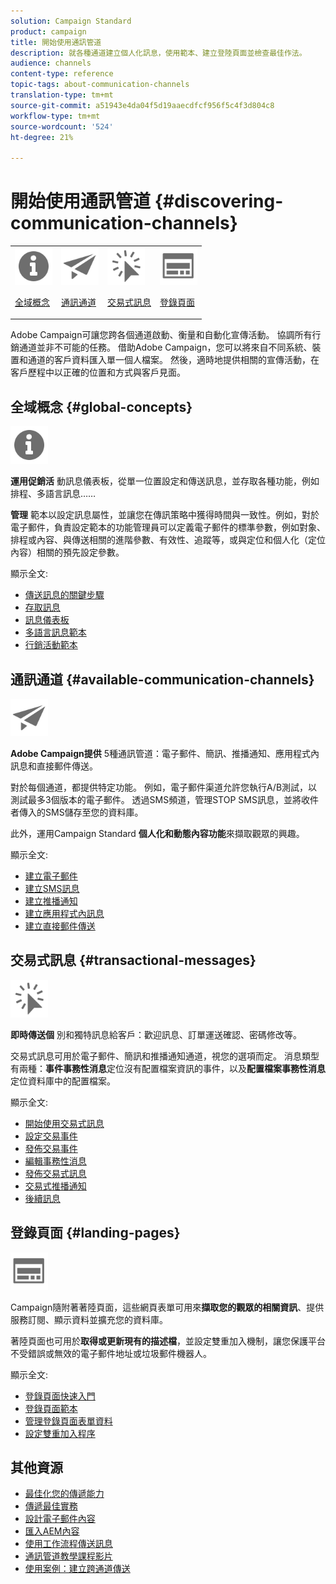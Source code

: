 ```yaml
---
solution: Campaign Standard
product: campaign
title: 開始使用通訊管道
description: 就各種通道建立個人化訊息，使用範本、建立登陸頁面並檢查最佳作法。
audience: channels
content-type: reference
topic-tags: about-communication-channels
translation-type: tm+mt
source-git-commit: a51943e4da04f5d19aaecdfcf956f5c4f3d804c8
workflow-type: tm+mt
source-wordcount: '524'
ht-degree: 21%

---
```



# 開始使用通訊管道 {#discovering-communication-channels}

<table>
<tr>
<td><img src="assets/do-not-localize/icon_concepts.svg" width="60px"><p><a href="#global-concepts">全域概念</a></p></td>
<td><img src="assets/do-not-localize/icon_channels.svg" width="60px"><p><a href="#available-communication-channels">通訊通道</a></p></td>
<td><img src="assets/do-not-localize/icon_transactional.svg" width="60px"><p><a href="#transactional-messages">交易式訊息</a></p></td>
<td><img src="assets/do-not-localize/icon_landing.svg" width="60px"><p><a href="#landing-pages">登錄頁面</a></p></td></tr>
</table>

Adobe Campaign可讓您跨各個通道啟動、衡量和自動化宣傳活動。
協調所有行銷通道並非不可能的任務。 借助Adobe Campaign，您可以將來自不同系統、裝置和通道的客戶資料匯入單一個人檔案。 然後，適時地提供相關的宣傳活動，在客戶歷程中以正確的位置和方式與客戶見面。

## 全域概念 {#global-concepts}

<img src="assets/do-not-localize/icon_concepts.svg" width="60px">

**運用促銷活** 動訊息儀表板，從單一位置設定和傳送訊息，並存取各種功能，例如排程、多語言訊息……

**管理** 範本以設定訊息屬性，並讓您在傳訊策略中獲得時間與一致性。例如，對於電子郵件，負責設定範本的功能管理員可以定義電子郵件的標準參數，例如對象、排程或內容、與傳送相關的進階參數、有效性、追蹤等，或與定位和個人化（定位內容）相關的預先設定參數。

顯示全文:

* [傳送訊息的關鍵步驟](../../channels/using/key-steps-to-send-a-message.md)
* [存取訊息](../../channels/using/accessing-messages.md)
* [訊息儀表板](../../channels/using/message-dashboard.md)
* [多語言訊息範本](../../channels/using/multilingual-messages-template.md)
* [行銷活動範本](../../start/using/marketing-activity-templates.md)

## 通訊通道 {#available-communication-channels}

<img src="assets/do-not-localize/icon_channels.svg"  width="60px">

**Adobe Campaign提供** 5種通訊管道：電子郵件、簡訊、推播通知、應用程式內訊息和直接郵件傳送。

對於每個通道，都提供特定功能。 例如，電子郵件渠道允許您執行A/B測試，以測試最多3個版本的電子郵件。 透過SMS頻道，管理STOP SMS訊息，並將收件者傳入的SMS儲存至您的資料庫。

此外，運用Campaign Standard **個人化和動態內容功能**&#x200B;來擷取觀眾的興趣。

顯示全文:

* [建立電子郵件](../../channels/using/about-emails.md)
* [建立SMS訊息](../../channels/using/about-sms-messages.md)
* [建立推播通知](../../channels/using/about-push-notifications.md)
* [建立應用程式內訊息](../../channels/using/about-in-app-messaging.md)
* [建立直接郵件傳送](../../channels/using/about-direct-mail.md)

## 交易式訊息 {#transactional-messages}

<img src="assets/do-not-localize/icon_transactional.svg" width="60px">

**即時傳送個** 別和獨特訊息給客戶：歡迎訊息、訂單運送確認、密碼修改等。

交易式訊息可用於電子郵件、簡訊和推播通知通道，視您的選項而定。 消息類型有兩種：**事件事務性消息**&#x200B;定位沒有配置檔案資訊的事件，以及&#x200B;**配置檔案事務性消息**&#x200B;定位資料庫中的配置檔案。

顯示全文:

* [開始使用交易式訊息](../../channels/using/getting-started-with-transactional-msg.md)
* [設定交易事件](../../channels/using/configuring-transactional-event.md)
* [發佈交易事件](../../channels/using/publishing-transactional-event.md)
* [編輯事務性消息](../../channels/using/editing-transactional-message.md)
* [發佈交易式訊息](../../channels/using/publishing-transactional-message.md)
* [交易式推播通知](../../channels/using/transactional-push-notifications.md)
* [後續訊息](../../channels/using/follow-up-messages.md)

## 登錄頁面 {#landing-pages}

<img src="assets/do-not-localize/icon_landing.svg" width="60px">

Campaign隨附著著陸頁面，這些網頁表單可用來&#x200B;**擷取您的觀眾的相關資訊**、提供服務訂閱、顯示資料並擴充您的資料庫。

著陸頁面也可用於&#x200B;**取得或更新現有的描述檔**，並設定雙重加入機制，讓您保護平台不受錯誤或無效的電子郵件地址或垃圾郵件機器人。

顯示全文:

* [登錄頁面快速入門](../../channels/using/getting-started-with-landing-pages.md)
* [登錄頁面範本](../../channels/using/landing-page-templates.md)
* [管理登錄頁面表單資料](../../channels/using/managing-landing-page-form-data.md)
* [設定雙重加入程序](../../channels/using/setting-up-a-double-opt-in-process.md)

## 其他資源

* [最佳化您的傳遞能力](../../sending/using/about-deliverability.md)
* [傳遞最佳實務](../../sending/using/delivery-best-practices.md)
* [設計電子郵件內容](../../designing/using/designing-content-in-adobe-campaign.md)
* [匯入AEM內容](../../integrating/using/creating-email-experience-manager.md)
* [使用工作流程傳送訊息](../../automating/using/about-channel-activities.md)
* [通訊管道教學課程影片](https://docs.adobe.com/content/help/zh-Hant/campaign-standard-learn/tutorials/communication-channels/email/create-email-from-homepage.html)
* [使用案例：建立跨通道傳送](../../automating/using/workflow-cross-channel-delivery.md)
